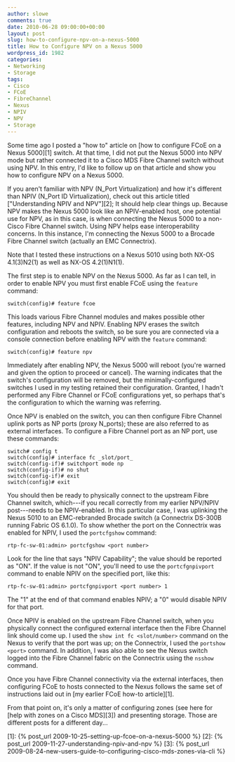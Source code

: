 ```yaml
---
author: slowe
comments: true
date: 2010-06-28 09:00:00+00:00
layout: post
slug: how-to-configure-npv-on-a-nexus-5000
title: How to Configure NPV on a Nexus 5000
wordpress_id: 1982
categories:
- Networking
- Storage
tags:
- Cisco
- FCoE
- FibreChannel
- Nexus
- NPIV
- NPV
- Storage
---
```


Some time ago I posted a "how to" article on [how to configure FCoE on a Nexus 5000][1] switch. At that time, I did not put the Nexus 5000 into NPV mode but rather connected it to a Cisco MDS Fibre Channel switch without using NPV. In this entry, I'd like to follow up on that article and show you how to configure NPV on a Nexus 5000.

If you aren't familiar with NPV (N_Port Virtualization) and how it's different than NPIV (N_Port ID Virtualization), check out this article titled ["Understanding NPIV and NPV"][2]; It should help clear things up. Because NPV makes the Nexus 5000 look like an NPIV-enabled host, one potential use for NPV, as in this case, is when connecting the Nexus 5000 to a non-Cisco Fibre Channel switch. Using NPV helps ease interoperability concerns. In this instance, I'm connecting the Nexus 5000 to a Brocade Fibre Channel switch (actually an EMC Connectrix).

Note that I tested these instructions on a Nexus 5010 using both NX-OS 4.1(3)N2(1) as well as NX-OS 4.2(1)N1(1).

The first step is to enable NPV on the Nexus 5000. As far as I can tell, in order to enable NPV you must first enable FCoE using the `feature` command:

	switch(config)# feature fcoe

This loads various Fibre Channel modules and makes possible other features, including NPV and NPIV. Enabling NPV erases the switch configuration and reboots the switch, so be sure you are connected via a console connection before enabling NPV with the `feature` command:

	switch(config)# feature npv

Immediately after enabling NPV, the Nexus 5000 will reboot (you're warned and given the option to proceed or cancel). The warning indicates that the switch's configuration will be removed, but the minimally-configured switches I used in my testing retained their configuration. Granted, I hadn't performed any Fibre Channel or FCoE configurations yet, so perhaps that's the configuration to which the warning was referring.

Once NPV is enabled on the switch, you can then configure Fibre Channel uplink ports as NP ports (proxy N_ports); these are also referred to as external interfaces. To configure a Fibre Channel port as an NP port, use these commands:

	switch# config t  
	switch(config)# interface fc _slot/port_  
	switch(config-if)# switchport mode np  
	switch(config-if)# no shut  
	switch(config-if)# exit  
	switch(config)# exit

You should then be ready to physically connect to the upstream Fibre Channel switch, which---if you recall correctly from my earlier NPV/NPIV post---needs to be NPIV-enabled. In this particular case, I was uplinking the Nexus 5010 to an EMC-rebranded Brocade switch (a Connectrix DS-300B running Fabric OS 6.1.0). To show whether the port on the Connectrix was enabled for NPIV, I used the `portcfgshow` command:

	rtp-fc-sw-01:admin> portcfgshow <port number>

Look for the line that says "NPIV Capability"; the value should be reported as "ON". If the value is not "ON", you'll need to use the `portcfgnpivport` command to enable NPIV on the specified port, like this:

	rtp-fc-sw-01:admin> portcfgnpivport <port number> 1

The "1" at the end of that command enables NPIV; a "0" would disable NPIV for that port.

Once NPIV is enabled on the upstream Fibre Channel switch, when you physically connect the configured external interface then the Fibre Channel link should come up. I used the `show int fc <slot/number>` command on the Nexus to verify that the port was up; on the Connectrix, I used the `portshow <port>` command. In addition, I was also able to see the Nexus switch logged into the Fibre Channel fabric on the Connectrix using the `nsshow` command.

Once you have Fibre Channel connectivity via the external interfaces, then configuring FCoE to hosts connected to the Nexus follows the same set of instructions laid out in [my earlier FCoE how-to article][1].

From that point on, it's only a matter of configuring zones (see here for [help with zones on a Cisco MDS][3]) and presenting storage. Those are different posts for a different day...

[1]: {% post_url 2009-10-25-setting-up-fcoe-on-a-nexus-5000 %}
[2]: {% post_url 2009-11-27-understanding-npiv-and-npv %}
[3]: {% post_url 2009-08-24-new-users-guide-to-configuring-cisco-mds-zones-via-cli %}
